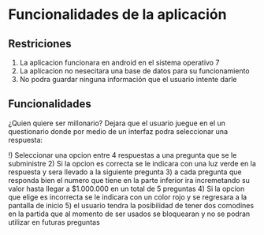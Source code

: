 # Funcionalidades de la aplicación
## Restriciones 


1) La aplicacion funcionara en android en el sistema operativo 7 
2) La aplicacion no nesecitara una base de datos para su funcionamiento
3) No podra guardar ninguna información que el usuario intente darle 


## Funcionalidades 

¿Quien quiere ser millonario? Dejara que el usuario juegue en el un questionario donde por medio de un interfaz podra seleccionar una respuesta:

!) Seleccionar una opcion entre 4 respuestas a una pregunta que se le subministre 
2) Si la opcion es correcta se le indicara con una luz verde en la respuesta y sera llevado a la siguiente pregunta
3) a cada pregunta que responda bien el numero que tiene en la parte inferior ira incremetando su valor hasta llegar a $1.000.000 en un total de 5 preguntas 
4) Si la opcion que elige es incorrecta se le indicara con un color rojo y se regresara a la pantalla de inicio 
5) el usuario tendra la posibilidad de tener dos comodines en la partida que al momento de ser usados se bloquearan y  no se podran utilizar en futuras preguntas 
